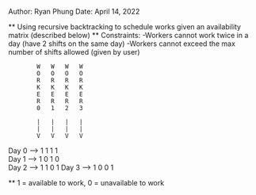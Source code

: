 Author: Ryan Phung
Date: April 14, 2022

** Using recursive backtracking to schedule works given an availability matrix (described below)
** Constraints: 
    -Workers cannot work twice in a day (have 2 shifts on the same day)
    -Workers cannot exceed the max number of shifts allowed (given by user)

            W   W   W   W
            O   O   O   O
            R   R   R   R
            K   K   K   K
            E   E   E   E
            R   R   R   R
            0   1   2   3

            |   |   |   |
            |   |   |   |
            V   V   V   V

Day 0 -->   1   1   1   1   
Day 1 -->   1   0   1   0   
Day 2 -->   1   1   0   1
Day 3 -->   1   0   0   1

** 1 = available to work, 0 = unavailable to work

